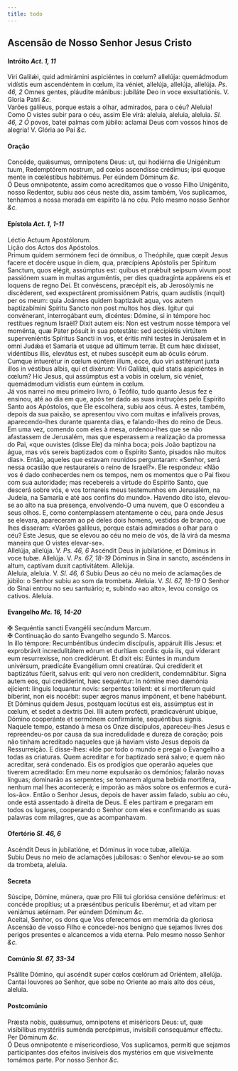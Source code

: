 ```yaml
---
title: todo
---
```

<h2 class="text-center">Ascensão de Nosso Senhor Jesus Cristo</em>

<h4 class="text-center">Intróito <em>Act. 1, 11</em></h4>
<div class="container-fluid">
<div class="row">
<div class="dropcap text-justify">
Viri Galilǽi, quid admirámini aspiciéntes in cœlum? allelúja: quemádmodum vidístis eum ascendéntem in cœlum, ita véniet, allelúja, allelúja, allelúja. <em>Ps. 46, 2</em> Omnes gentes, pláudite mánibus: jubiláte Deo in voce exsultatiónis.
V. Gloria Patri <em>&c.</em>
</div>
<div class="dropcap text-justify">
Varões galileus, porque estais a olhar, admirados, para o céu? Aleluia! Como O vistes subir para o céu, assim Ele virá: aleluia, aleluia, aleluia. <em>Sl. 46, 2 Ó</em> povos, batei palmas com júbilo: aclamai Deus com vossos hinos de alegria!
V. Glória ao Pai <em>&c.</em>
</div>
</div>
</div>

<h4 class="text-center">Oração</h4>
<div class="container-fluid">
<div class="row">
<div class="dropcap text-justify">
Concéde, quǽsumus, omnípotens Deus: ut, qui hodiérna die Unigénitum tuum, Redemptórem nostrum, ad cœlos ascendísse crédimus; ipsi quoque mente in cœléstibus habitémus. Per eúndem Dóminum <em>&c.</em>
</div>
<div class="dropcap text-justify">
Ó Deus omnipotente, assim como acreditamos que o vosso Filho Unigénito, nosso Redentor, subiu aos céus neste dia, assim também, Vos suplicamos, tenhamos a nossa morada em espírito lá no céu. Pelo mesmo nosso Senhor <em>&c.</em>
</div>
</div>
</div>

<h4 class="text-center">Epístola <em>Act. 1, 1-11</em></h4>
<div class="container-fluid">
<div class="row">
<div class="text-justify">
Léctio Actuum Apostólorum.
</div>
<div class="text-justify">
Lição dos Actos dos Apóstolos.
</div>
<div class="dropcap text-justify">
Primum quidem sermónem feci de ómnibus, o Theóphile, quæ cœpit Jesus facere et docére usque in diem, qua, præcípiens Apóstolis per Spíritum Sanctum, quos elégit, assúmptus est: quibus et prǽbuit seípsum vivum post passiónem suam in multas arguméntis, per dies quadragínta appárens eis et loquens de regno Dei. Et convéscens, præcépit eis, ab Jerosólymis ne discéderent, sed exspectárent promissiónem Patris, quam audístis (inquit) per os meum: quia Joánnes quidem baptizávit aqua, vos autem baptizabímini Spíritu Sancto non post multos hos dies. Igitur qui convénerant, interrogábant eum, dicéntes: Dómine, si in témpore hoc restítues regnum Israël? Dixit autem eis: Non est vestrum nosse témpora vel moménta, quæ Pater pósuit in sua potestáte: sed accipiétis virtútem superveniéntis Spíritus Sancti in vos, et éritis mihi testes in Jerúsalem et in omni Judǽa et Samaría et usque ad últimum terræ. Et cum hæc dixísset, vidéntibus illis, elevátus est, et nubes suscépit eum ab óculis eórum. Cumque intuerétur in cœlum eúntem illum, ecce, duo viri astitérunt juxta illos in véstibus albis, qui et dixérunt: Viri Galilǽi, quid statis aspiciéntes in cœlum? Hic Jesus, qui assúmptus est a vobis in cœlum, sic véniet, quemádmodum vidístis eum eúntem in cœlum.
</div>
<div class="dropcap text-justify">
Já vos narrei no meu primeiro livro, ó Teófilo, tudo quanto Jesus fez e ensinou, até ao dia em que, após ter dado as suas instruções pelo Espírito Santo aos Apóstolos, que Ele escolhera, subiu aos céus. A estes, também, depois da sua paixão, se apresentou vivo com muitas e infalíveis provas, aparecendo-lhes durante quarenta dias, e falando-lhes do reino de Deus. Em uma vez, comendo com eles à mesa, ordenou-lhes que se não afastassem de Jerusalém, mas que esperassem a realização da promessa do Pai, «que ouvistes (disse Ele) da minha boca; pois João baptizou na água, mas vós sereis baptizados com o Espírito Santo, pisados não muitos dias». Então, aqueles que estavam reunidos perguntaram: «Senhor, será nessa ocasião que restaurareis o reino de Israel?». Ele respondeu: «Não vos é dado conhecerdes nem os tempos, nem os momentos que o Pai fixou com sua autoridade; mas recebereis a virtude do Espírito Santo, que descerá sobre vós, e vos tornareis meus testemunhos em Jerusalém, na Judeia, na Samaria e até aos confins do mundo». Havendo dito isto, elevou-se ao alto na sua presença, envolvendo-O uma nuvem, que O escondeu a seus olhos. E, como contemplassem atentamente o céu, para onde Jesus se elevara, apareceram ao pé deles dois homens, vestidos de branco, que lhes disseram: «Varões galileus, porque estais admirados a olhar para o céu? Este Jesus, que se elevou ao céu no meio de vós, de lá virá da mesma maneira que O vistes elevar-se».
</div>
</div>
</div>

<div class="container-fluid">
<div class="row">
<div class="text-justify">
Allelúja, allelúja. V. <em>Ps. 46, 6</em> Ascéndit Deus in jubilatióne, et Dóminus in voce tubæ. Allelúja. V. <em>Ps. 67, 18-19</em> Dóminus in Sina in sancto, ascéndens in altum, captívam duxit captivitátem. Allelúja.
</div>
<div class="text-justify">
Aleluia, aleluia. V. <em>Sl. 46, 6</em> Subiu Deus ao céu no meio de aclamações de júbilo: o Senhor subiu ao som da trombeta. Aleluia. V. <em>Sl. 67, 18-19</em> O Senhor do Sinai entrou no seu santuário; e, subindo «ao alto», levou consigo os cativos. Aleluia.
</div>
</div>
</div>

<h4 class="text-center">Evangelho <em>Mc. 16, 14-20</em></h4>
<div class="container-fluid">
<div class="row">
<div class="text-justify">
<span class="text-danger">&#10016;</span> Sequéntia sancti Evangélii secúndum Marcum.
</div>
<div class="text-justify">
<span class="text-danger">&#10016;</span> Continuação do santo Evangelho segundo S. Marcos.
</div>
<div class="dropcap text-justify">
In illo témpore: Recumbéntibus úndecim discípulis, appáruit illis Jesus: et exprobrávit incredulitátem eórum et durítiam cordis: quia iis, qui víderant eum resurrexísse, non credidérunt. Et dixit eis: Eúntes in mundum univérsum, prædicáte Evangélium omni creatúræ. Qui credíderit et baptizátus fúerit, salvus erit: qui vero non credíderit, condemnábitur. Signa autem eos, qui credíderint, hæc sequéntur: In nómine meo dæmónia ejícient: linguis loquantur novis: serpentes tollent: et si mortíferum quid bíberint, non eis nocébit: super ægros manus impónent, et bene habébunt. Et Dóminus quidem Jesus, postquam locútus est eis, assúmptus est in cœlum, et sedet a dextris Dei. Illi autem profécti, prædicavérunt ubíque, Dómino cooperánte et sermónem confirmánte, sequéntibus signis.
</div>
<div class="dropcap text-justify">
Naquele tempo, estando à mesa os Onze discípulos, apareceu-lhes Jesus e repreendeu-os por causa da sua incredulidade e dureza de coração; pois não tinham acreditado naqueles que já haviam visto Jesus depois da Ressurreição. E disse-lhes: «Ide por todo o mundo e pregai o Evangelho a todas as criaturas. Quem acreditar e for baptizado será salvo; e quem não acreditar, será condenado. Eis os prodígios que operarão aqueles que tiverem acreditado: Em meu nome expulsarão os demónios; falarão novas línguas; dominarão as serpentes; se tomarem alguma bebida mortífera, nenhum mal lhes acontecerá; e imporão as mãos sobre os enfermos e curá-los-ão». Então o Senhor Jesus, depois de haver assim falado, subiu ao céu, onde está assentado à direita de Deus. E eles partiram e pregaram em todos os lugares, cooperando o Senhor com eles e confirmando as suas palavras com milagres, que as acompanhavam.
</div>
</div>
</div>

<h4 class="text-center">Ofertório <em>Sl. 46, 6</em></h4>
<div class="container-fluid">
<div class="row">
<div class="dropcap text-justify">
Ascéndit Deus in jubilatióne, et Dóminus in voce tubæ, allelúja.
</div>
<div class="dropcap text-justify">
Subiu Deus no meio de aclamações jubilosas: o Senhor elevou-se ao som da trombeta, aleluia.
</div>
</div>
</div>

<h4 class="text-center">Secreta</h4>
<div class="container-fluid">
<div class="row">
<div class="dropcap text-justify">
Súscipe, Dómine, múnera, quæ pro Fílii tui gloriósa censióne deférimus: et concéde propítius; ut a præséntibus perículis liberémur, et ad vitam per veniámus ætérnam. Per eúndem Dóminum <em>&c.</em>
</div>
<div class="dropcap text-justify">
Aceitai, Senhor, os dons que Vos oferecemos em memória da gloriosa Ascensão de vosso Filho e concedei-nos benigno que sejamos livres dos perigos presentes e alcancemos a vida eterna. Pelo mesmo nosso Senhor <em>&c.</em>
</div>
</div>
</div>

<h4 class="text-center">Comúnio <em>Sl. 67, 33-34</em></h4>
<div class="container-fluid">
<div class="row">
<div class="dropcap text-justify">
Psállite Dómino, qui ascéndit super cœlos cœlórum ad Oriéntem, allelúja.
</div>
<div class="dropcap text-justify">
Cantai louvores ao Senhor, que sobe no Oriente ao mais alto dos céus, aleluia.
</div>
</div>
</div>

<h4 class="text-center">Postcomúnio</h4>
<div class="container-fluid">
<div class="row">
<div class="dropcap text-justify">
Præsta nobis, quǽsumus, omnípotens et miséricors Deus: ut, quæ visibílibus mystériis suménda percépimus, invisíbili consequámur efféctu. Per Dóminum <em>&c.</em>
</div>
<div class="dropcap text-justify">
Ó Deus omnipotente e misericordioso, Vos suplicamos, permiti que sejamos participantes dos efeitos invisíveis dos mystérios em que visivelmente tomámos parte. Por nosso Senhor <em>&c.</em>
</div>
</div>
</div>
